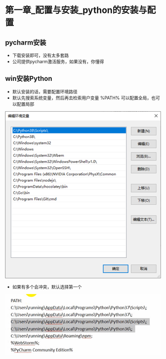 # 第一章_配置与安装_python的安装与配置

## pycharm安装

* 下载安装即可，没有太多套路
* 公司提供pycharm激活服务，如果没有，你懂得

## win安装Python

* 默认安装的话，需要配置环境路径
* 默认先搜索系统变量，然后再去检索用户变量
  %PATH% 可以配置全局，也可以配置局部

![20201105_203027_34](image/20201105_203027_34.png)

* 如果有多个会冲突，默认选择第一个

![20201105_203132_55](image/20201105_203132_55.png) 
